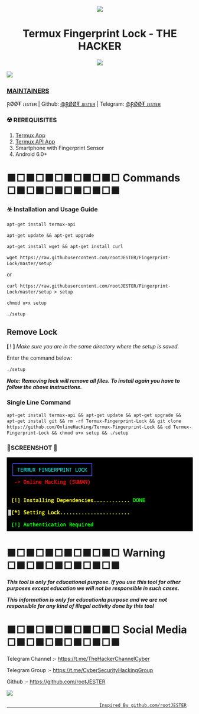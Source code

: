 <p align="center">
  <img src="https://telegra.ph/file/63cbcd28780a69c49ab1f.jpg">
</p>

<h1 align="center">Termux Fingerprint Lock - THE HACKER</h1>
<p align="center">
  <img src="https://readme-typing-svg.herokuapp.com/?lines=Welcome+To+THE+HACKER&font=Fira%20Code&center=true&width=380&height=50">
</p>

<a href="https://t.me/CyberSecurityHackingGroup"><img src="https://img.shields.io/badge/telegram-THE HACKER GROUP-blue.svg">


### MAINTAINERS
<a>ⱤØØ₮ ᴊᴇꜱᴛᴇʀ</a> | 
Github: <a href="https://github.com/rootJESTER">@ⱤØØ₮ ᴊᴇꜱᴛᴇʀ</a> |
Telegram: <a href="https://t.me/rootJESTER">@ⱤØØ₮ ᴊᴇꜱᴛᴇʀ</a>


### ☢️ REREQUISITES
1. [Termux App](https://play.google.com/store/apps/details?id=com.termux&hl=en_IN)
2. [Termux API App](https://play.google.com/store/apps/details?id=com.termux.api&hl=en_IN)
3. Smartphone with Fingerprint Sensor
4. Android 6.0+



# ■□■□■□■□■□■□ Commands □■□■□■□■□■□■

### ☣️ Installation and Usage Guide
```
apt-get install termux-api
```
```
apt-get update && apt-get upgrade
```
```
apt-get install wget && apt-get install curl
```
```
wget https://raw.githubusercontent.com/rootJESTER/Fingerprint-Lock/master/setup
```
or
```
curl https://raw.githubusercontent.com/rootJESTER/Fingerprint-Lock/master/setup > setup
```
```
chmod u+x setup
```
```
./setup
```

## Remove Lock

**[ ! ]** _Make sure you are in the same directory where the setup is saved._

Enter the command below:

```bash
./setup
```
***Note: Removing lock will remove all files. To install again you have to follow the above instructions.***


### Single Line Command
```
apt-get install termux-api && apt-get update && apt-get upgrade && apt-get install git && rm -rf Termux-Fingerprint-Lock && git clone https://github.com/OnlineHacKing/Termux-Fingerprint-Lock && cd Termux-Fingerprint-Lock && chmod u+x setup && ./setup
```

### 📱SCREENSHOT 📲
![Shot](https://raw.githubusercontent.com/OnlineHacKing/Termux-Fingerprint-Lock/master/Screenshot_20200926-115645~2.png)




# ■□■□■□■□■□■□ Warning □■□■□■□■□■□■

***This tool is only for educational purpose. If you use this tool for other purposes except education we will not be responsible in such cases.***

***This information is only for educationla purpose and we are not responsible for any kind of illegal activity done by this tool***


# ■□■□■□■□■□■□ Social Media □■□■□■□■□■□■
  
Telegram Channel :- https://t.me/TheHackerChannelCyber

Telegram Group :- https://t.me/CyberSecurityHackingGroup

Github :- https://github.com/rootJESTER


<a href="https://t.me/CyberSecurityHackingGroup"><img src="https://img.shields.io/badge/telegram-THE HACKER GROUP-blue.svg">


                                       Inspired By github.com/rootJESTER
